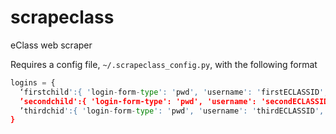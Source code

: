 # scrapeclass
eClass web scraper

Requires a config file, `~/.scrapeclass_config.py`, with the following format

```python
logins = {
  ‘firstchild':{ 'login-form-type': 'pwd', 'username': 'firstECLASSID', 'password': 'firstPASSWORD'},
  ’secondchild':{ 'login-form-type': 'pwd', 'username': 'secondECLASSID', 'password': 'secondPASSWORD'},
  ’thirdchid':{ 'login-form-type': 'pwd', 'username': 'thirdECLASSID', 'password': 'thirdPASSWORD'}
}
```

